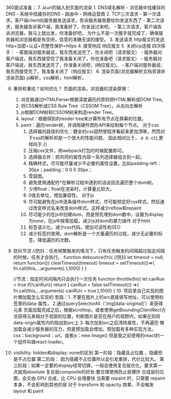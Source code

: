 360面试准备：
  7. 从url的输入到页面的渲染
    1. DNS域名解析 
      - 浏览器中找缓存的DNS
      - 系统中找缓存的DNS
      - 路由中
      - 网络运营商
    2. TCP三次请求
      - 第一次请求，客户端client向服务器发送请求，告诉服务器我要给你发送东西了
      - 第二次请求，服务器告诉客户端，我准备好了，你发送过来吧。
      - 第三次请求，客户端告诉浏览器，我马上就出发，你准备好吧。
    为什么不是一次握手就完成了，确保服务器和浏览器都是有空闲，信息的准确无误的接受。
    3. 发送请求
      http报文的发送
      http+加密+认证+完整性保护=https
    4. 接受响应
      响应报文
    5. 关闭tcp连接
      四次挥手：
      - 客服端对服务器说，我东西发送完了，你关闭吧（请求报文）
      - 服务器对客户端说，我东西接受完了我准备关闭了，你也准备吧（请求报文）
      - 服务器对客户端说，我东西发送完了，你准备关闭吧，(响应报文)。
      - 客户端对服务器说，我东西接受完了，我准备关闭了（响应报文）
    6. 渲染页面(浏览器解析文档资源并渲染页面)
      js解析，css解析，html解析，


  8. 重排和重绘？如何优化？
    页面的渲染，浏览器的渲染原理：
     1. 浏览器通过HTMLParser根据深度遍历的原则把HTML解析成DOM Tree。
     2. 将CSS解析成CSS Rule Tree（CSSOM Tree）。从右向左解析
     3. js根据DOM树和CSSOM树来构造render Tree。
     4. layout：根据得到的render tree来计算所有节点在屏幕的位置。
     5. paint：遍历render树，并调用硬件图形API来绘制每个节点。
      对于css
        1. 选择器的路径的优化：健全的css固然使程序看起来更加清晰，然而对于css的解析却是一个很大的性能问题，
          因此相对比于，.a .b .c{},更倾向于.{}
        2. 压缩css文件，用webpack打包的时候配置即可。
        3. 选择器合并：把共同的属性内容一系列选择器组合到一起。
        4. 精确样式，尽可能尽量减少不必要的属性设置，比如padding-left：30px；padding：0 0 0 30px；
        5. 雪碧图。
        6. 避免使用通配符*在解析过程中遇到的话会回去遍历整个dom树。
        7. 少用float：float在渲染时，计算量比较大。
        8. 0值去单位，增加兼容性。
      对于js
        1. 尽可能避免在js中逐条操作dom样式，尽可能预定好css样式。然后通过改变样式名来改变dom样式。这样减少reflow和repaint
        2. 尽可能少的在js中创建dom，而是预先埋到dom数中，设置为display为none，在js中按需加载，减少js对dom的暴力操作
      对于html
        1. 标签语义化，减少css代码，增加可读性和SEO
        2. 减少标签的使用，dom解析是一个大量遍历的过程，减少无必要的标签，降低遍历的次数。
      
  9. 防抖节流
      //防抖：任务频繁触发的情况下，只有任务触发的间隔超过指定间隔的时候，任务才会执行。
      function debounce(fn){ //防抖
        let timeout = null;
        return function(){
          clearTimeout(timeout)
          timeout =  setTimeout(()=>{
            fn.call(this,...arguments)
          },1000)
        }
      }

      //节流：指定时间间隔内只会执行一次任务
      function throttle(fn){
        let canRun = true
        if(!canRun){
          return
        }
        canRun = false 
        setTimeout(() =>{
          fn.call(this,...arguments)
          canRUn = true
        },1000)
      }
    10. 项目里自己实现的图片懒加载怎么实现的
      思路：1. 不要在图片上的src直接填写地址，可以使用标签里的data-属性，
            2.通过querySelectorAll（'img[data-original]'）来获得元素 页面加载完成之后，根据scrolltop，或者使用getBoundingClientRect方法获得元素相对于视窗的位置，判断图片是否在用户的视野内，如果在则将data-origin属性内的指加到src上
            3. 每次加到src之后清除属性，不再遍历
        懒加载会减少服务器的压力，但是预加载会增加，预加载有多种实现方法，css：background：url，或者js：new Image()
      但是我之前使用的react的一个组件叫做react-loader。
  11. visibility: hidden和display: none的区别
    第一阶段：隐藏且占位置 ，隐藏但是不占位置
    第二阶段： 因为隐藏不占位置所以会引发重排，代价比较大。
    第三阶段：如果一定要的display经常切换，一般会使用复合层优化，要求第一点就用absolute
    复合层composite的好处:要合理使用防止层爆炸
      合成层的位图，会交由 GPU 合成，比 CPU 处理要快
      当需要 repaint 时，只需要 repaint 本身，不会影响到其他的层
      对于 transform 和 opacity 效果，不会触发 layout 和 paint